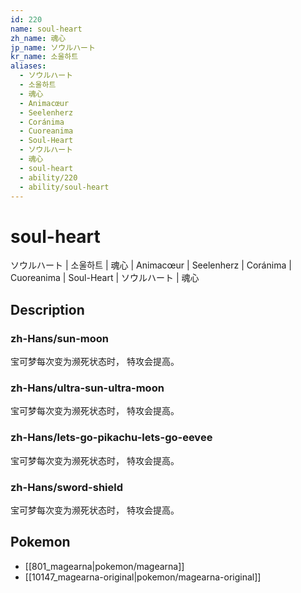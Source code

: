 ```yaml
---
id: 220
name: soul-heart
zh_name: 魂心
jp_name: ソウルハート
kr_name: 소울하트
aliases:
  - ソウルハート
  - 소울하트
  - 魂心
  - Animacœur
  - Seelenherz
  - Coránima
  - Cuoreanima
  - Soul-Heart
  - ソウルハート
  - 魂心
  - soul-heart
  - ability/220
  - ability/soul-heart
---
```

# soul-heart

ソウルハート | 소울하트 | 魂心 | Animacœur | Seelenherz | Coránima | Cuoreanima | Soul-Heart | ソウルハート | 魂心

## Description

### zh-Hans/sun-moon

宝可梦每次变为濒死状态时，
特攻会提高。

### zh-Hans/ultra-sun-ultra-moon

宝可梦每次变为濒死状态时，
特攻会提高。

### zh-Hans/lets-go-pikachu-lets-go-eevee

宝可梦每次变为濒死状态时，
特攻会提高。

### zh-Hans/sword-shield

宝可梦每次变为濒死状态时，
特攻会提高。

## Pokemon

- [[801_magearna|pokemon/magearna]]
- [[10147_magearna-original|pokemon/magearna-original]]

